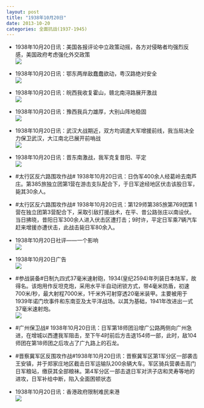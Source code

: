 ```yaml
---
layout: post
title: "1938年10月20日"
date: 2013-10-20
categories: 全面抗战(1937-1945)
---
```


<meta name="referrer" content="no-referrer" />

- 1938年10月20日讯：美国各报评论中立政策动摇，各方对侵略者均强烈反感，美国政府考虑强化外交政策 <br/><img src="https://ww2.sinaimg.cn/large/aca367d8jw1e9s02wdellj20ba0vugqp.jpg" />

- 1938年10月20日讯：鄂东两岸敌蠢蠢欲动，粤汉路绝对安全 <br/><img src="https://ww3.sinaimg.cn/large/aca367d8jw1e9rycg6gu3j206u0knac1.jpg" />

- 1938年10月20日讯：皖西我收复霍山，赣北南浔路展开激战 <br/><img src="https://ww2.sinaimg.cn/large/aca367d8jw1e9rwm2mlvcj209x0krn08.jpg" />

- 1938年10月20日讯：豫西我兵力雄厚，大别山阵地稳固 <br/><img src="https://ww4.sinaimg.cn/large/aca367d8jw1e9rt56ux50j20cj0kw0x0.jpg" />

- 1938年10月20日讯：武汉大战期近，双方均调遣大军增援前线，我当局决全力保卫武汉，大江南北已展开前哨战 <br/><img src="https://ww2.sinaimg.cn/large/aca367d8jw1e9rreq60xrj209s0kmac6.jpg" />

- 1938年10月20日讯：晋东南激战，我军克复昔阳、平定 <br/><img src="https://ww4.sinaimg.cn/large/aca367d8jw1e9rpobkiq7j20ag0ivdhx.jpg" />

- #太行区反六路围攻作战# 1938年10月20日讯：日伪军400余人经葛岭去南芦庄。第385旅独立团第1营在游击支队配合下，于日军途经地区伏击该股日军，毙其30余人。 

- #太行区反六路围攻作战# 1938年10月20日讯：第129师第385旅第769团第 1营在独立团第3营配合下，采取引敌打援战术，在平、昔公路张庄以南设伏。当日拂晓，昔阳日军300余人进入伏击区遭打击；9时许，平定日军乘7辆汽车赶来增援亦遭伏击，此战击毙日军80余入。 

- 1938年10月20日社评——一个影响 <br/><img src="https://ww1.sinaimg.cn/large/aca367d8jw1e9riqmapf8j20go126n6s.jpg" />

- 1938年10月20日广告 <br/><img src="https://ww2.sinaimg.cn/large/aca367d8jw1e9rh0dtfdfj208d0j2dhr.jpg" />

- #参战装备#日制九四式37毫米速射砲，1934(皇纪2594)年列装日本陆军，故得名。该炮用作反坦克炮，采用水平半自动闭锁方式，带4毫米防盾，初速700米/秒，最大射程7000米，1千米外可射穿透20毫米装甲。主要被用于1939年诺门坎事件和东南亚及太平洋战场。以其为基础，1941年改进出一式37毫米速射炮。   <br/><img src="https://ww3.sinaimg.cn/large/aca367d8jw1e9rezbm3p5j20go1aygpm.jpg" />

- #广州保卫战# 1938年10月20日讯：日军第18师团沿增广公路两侧向广州急进，在增城以西遭我军阻击，至下午4时前后方击退154师一部，此时，敌104师团在第18师团之后攻占了广九路上的石龙。 

- #晋察冀军区反围攻作战#1938年10月20日讯：晋察冀军区第1军分区一部袭击王安镇，并于郑家庄地区截击日军运输队200余辆大车。军区骑兵营袭击高门日军粮站，缴获其全部粮袜。第4军分区一部击退日军对洪子店和灵寿等地的进攻，日军补给中断，陷入全面困顿状态 

- 1938年10月20日讯：香港政府限制难民来港 <br/><img src="https://ww4.sinaimg.cn/large/aca367d8jw1e9ra2g5vpqj20bm0d9mzd.jpg" />

